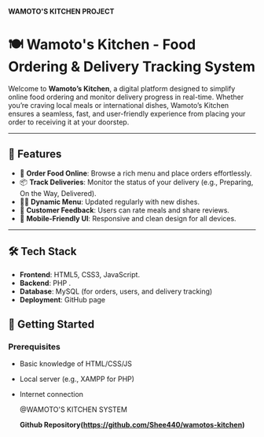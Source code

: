 **WAMOTO'S KITCHEN PROJECT**
# 🍽️ Wamoto's Kitchen - Food Ordering & Delivery Tracking System

Welcome to **Wamoto’s Kitchen**, a digital platform designed to simplify online food ordering and monitor delivery progress in real-time. Whether you’re craving local meals or international dishes, Wamoto’s Kitchen ensures a seamless, fast, and user-friendly experience from placing your order to receiving it at your doorstep.

---

## 📌 Features

- 🛒 **Order Food Online**: Browse a rich menu and place orders effortlessly.
- 📦 **Track Deliveries**: Monitor the status of your delivery (e.g., Preparing, On the Way, Delivered).
- 👩‍🍳 **Dynamic Menu**: Updated regularly with new dishes.
- 💬 **Customer Feedback**: Users can rate meals and share reviews.
- 📱 **Mobile-Friendly UI**: Responsive and clean design for all devices.

---

## 🛠️ Tech Stack

- **Frontend**: HTML5, CSS3, JavaScript.
- **Backend**: PHP .
- **Database**: MySQL (for orders, users, and delivery tracking)
- **Deployment**: GitHub page


## 🚀 Getting Started

### Prerequisites
- Basic knowledge of HTML/CSS/JS
- Local server (e.g., XAMPP for PHP)
- Internet connection

  @WAMOTO'S KITCHEN SYSTEM

  **Github Repository(https://github.com/Shee440/wamotos-kitchen)**
